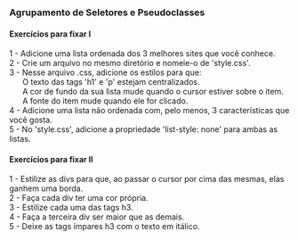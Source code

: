 ### Agrupamento de Seletores e Pseudoclasses

#### Exercícios para fixar I

1 - Adicione uma lista ordenada dos 3 melhores sites que você conhece.\
2 - Crie um arquivo no mesmo diretório e nomeie-o de 'style.css'.\
3 - Nesse arquivo .css, adicione os estilos para que:\
_&nbsp;_  _&nbsp;_  _&nbsp;_  O texto das tags 'h1' e 'p' estejam centralizados.\
_&nbsp;_  _&nbsp;_  _&nbsp;_  A cor de fundo da sua lista mude quando o cursor estiver sobre o item.\
_&nbsp;_  _&nbsp;_  _&nbsp;_  A fonte do item mude quando ele for clicado.\
4 - Adicione uma lista não ordenada com, pelo menos, 3 características que você gosta.\
5 - No 'style.css', adicione a propriedade 'list-style: none' para ambas as listas.

#### Exercícios para fixar II

1 - Estilize as divs para que, ao passar o cursor por cima das mesmas, elas ganhem uma borda.\
2 - Faça cada div ter uma cor própria.\
3 - Estilize cada uma das tags h3.\
4 - Faça a terceira div ser maior que as demais.\
5 - Deixe as tags ímpares h3 com o texto em itálico.
